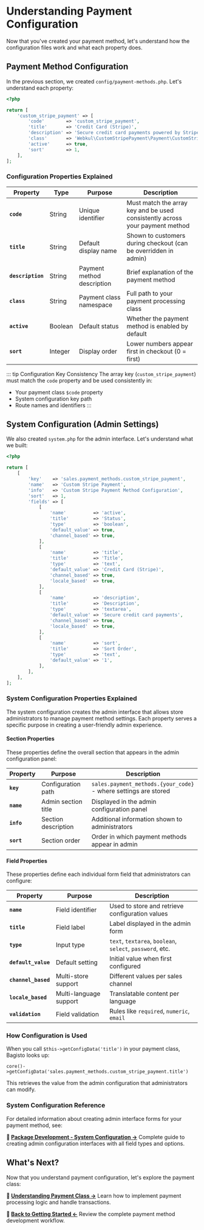 # Understanding Payment Configuration

Now that you've created your payment method, let's understand how the configuration files work and what each property does.

## Payment Method Configuration

In the previous section, we created `config/payment-methods.php`. Let's understand each property:

```php
<?php

return [
    'custom_stripe_payment' => [
        'code'        => 'custom_stripe_payment',
        'title'       => 'Credit Card (Stripe)',
        'description' => 'Secure credit card payments powered by Stripe',
        'class'       => 'Webkul\CustomStripePayment\Payment\CustomStripePayment',
        'active'      => true,
        'sort'        => 1,
    ],
];
```

### Configuration Properties Explained

| Property | Type | Purpose | Description |
|----------|------|---------|-------------|
| **`code`** | String | Unique identifier | Must match the array key and be used consistently across your payment method |
| **`title`** | String | Default display name | Shown to customers during checkout (can be overridden in admin) |
| **`description`** | String | Payment method description | Brief explanation of the payment method |
| **`class`** | String | Payment class namespace | Full path to your payment processing class |
| **`active`** | Boolean | Default status | Whether the payment method is enabled by default |
| **`sort`** | Integer | Display order | Lower numbers appear first in checkout (0 = first) |

::: tip Configuration Key Consistency
The array key (`custom_stripe_payment`) must match the `code` property and be used consistently in:
- Your payment class `$code` property
- System configuration key path
- Route names and identifiers
:::

## System Configuration (Admin Settings)

We also created `system.php` for the admin interface. Let's understand what we built:

```php
<?php

return [
    [
        'key'    => 'sales.payment_methods.custom_stripe_payment',
        'name'   => 'Custom Stripe Payment',
        'info'   => 'Custom Stripe Payment Method Configuration',
        'sort'   => 1,
        'fields' => [
            [
                'name'          => 'active',
                'title'         => 'Status',
                'type'          => 'boolean',
                'default_value' => true,
                'channel_based' => true,
            ],
            [
                'name'          => 'title',
                'title'         => 'Title',
                'type'          => 'text',
                'default_value' => 'Credit Card (Stripe)',
                'channel_based' => true,
                'locale_based'  => true,
            ],
            [
                'name'          => 'description',
                'title'         => 'Description',
                'type'          => 'textarea',
                'default_value' => 'Secure credit card payments',
                'channel_based' => true,
                'locale_based'  => true,
            ],
            [
                'name'          => 'sort',
                'title'         => 'Sort Order',
                'type'          => 'text',
                'default_value' => '1',
            ],
        ],
    ],
];
```

### System Configuration Properties Explained

The system configuration creates the admin interface that allows store administrators to manage payment method settings. Each property serves a specific purpose in creating a user-friendly admin experience.

#### Section Properties

These properties define the overall section that appears in the admin configuration panel:

| Property | Purpose | Description |
|----------|---------|-------------|
| **`key`** | Configuration path | `sales.payment_methods.{your_code}` - where settings are stored |
| **`name`** | Admin section title | Displayed in the admin configuration panel |
| **`info`** | Section description | Additional information shown to administrators |
| **`sort`** | Section order | Order in which payment methods appear in admin |

#### Field Properties

These properties define each individual form field that administrators can configure:

| Property | Purpose | Description |
|----------|---------|-------------|
| **`name`** | Field identifier | Used to store and retrieve configuration values |
| **`title`** | Field label | Label displayed in the admin form |
| **`type`** | Input type | `text`, `textarea`, `boolean`, `select`, `password`, etc. |
| **`default_value`** | Default setting | Initial value when first configured |
| **`channel_based`** | Multi-store support | Different values per sales channel |
| **`locale_based`** | Multi-language support | Translatable content per language |
| **`validation`** | Field validation | Rules like `required`, `numeric`, `email` |

### How Configuration is Used

When you call `$this->getConfigData('title')` in your payment class, Bagisto looks up:

```
core()->getConfigData('sales.payment_methods.custom_stripe_payment.title')
```

This retrieves the value from the admin configuration that administrators can modify.

### System Configuration Reference

For detailed information about creating admin interface forms for your payment method, see:

**📖 [Package Development - System Configuration →](../package-development/system-configuration.md)**
Complete guide to creating admin configuration interfaces with all field types and options.

## What's Next?

Now that you understand payment configuration, let's explore the payment class:

**📖 [Understanding Payment Class →](./understanding-payment-class.md)**
Learn how to implement payment processing logic and handle transactions.

**📖 [Back to Getting Started ←](./getting-started.md)**
Review the complete payment method development workflow.
